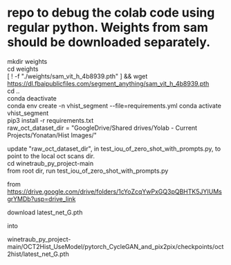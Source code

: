 # repo to debug the colab code using regular python. Weights from sam should be downloaded separately.

mkdir weights  
cd weights  
[ ! -f "./weights/sam_vit_h_4b8939.pth" ] && wget https://dl.fbaipublicfiles.com/segment_anything/sam_vit_h_4b8939.pth  
cd ..  
conda deactivate  
conda env create -n vhist_segment --file=requirements.yml 
conda activate vhist_segment  
pip3 install -r requirements.txt  
raw_oct_dataset_dir = "GoogleDrive/Shared drives/Yolab - Current Projects/Yonatan/Hist Images/"  

update "raw_oct_dataset_dir", in test_iou_of_zero_shot_with_prompts.py, to point to the local oct scans dir.  
cd winetraub_py_project-main  
from root dir, run test_iou_of_zero_shot_with_prompts.py  

from https://drive.google.com/drive/folders/1cYoZcqYwPxGQ3pQBHTK5JYIUMsgrYMDb?usp=drive_link  

download latest_net_G.pth  

into  

winetraub_py_project-main/OCT2Hist_UseModel/pytorch_CycleGAN_and_pix2pix/checkpoints/oct2hist/latest_net_G.pth

